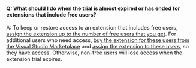 #### Q:	What should I do when the trial is almost expired or has ended for extensions that include free users?

A:	To keep or restore access to an extension that includes free users, 
[assign the extension up to the number of free users that you get](/azure/devops/marketplace/assign-paid-extensions). 
For additional users who need access, 
[buy the extension for these users from the Visual Studio Marketplace](/azure/devops/organizations/billing/change-number-paid-extension-users) 
and [assign the extension to these users](/azure/devops/marketplace/assign-paid-extensions), 
so they have access. Otherwise, non-free users will lose access 
when the extension trial expires.
